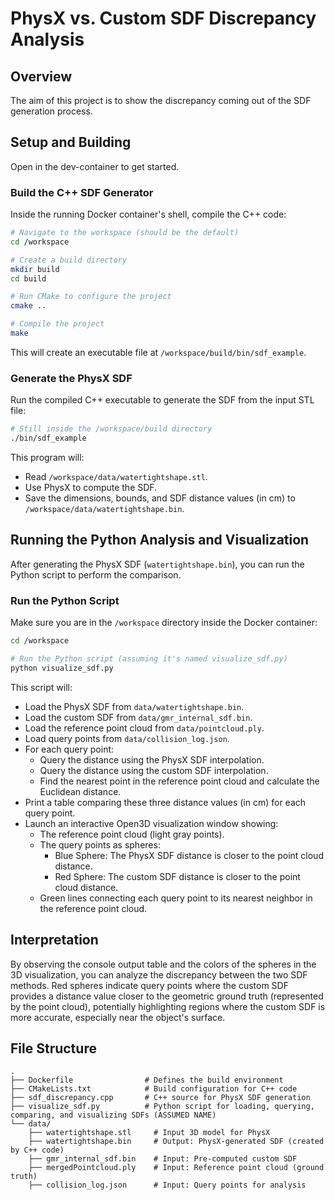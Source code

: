 # PhysX vs. Custom SDF Discrepancy Analysis

## Overview

The aim of this project is to show the discrepancy coming out of the SDF generation process.

## Setup and Building

Open in the dev-container to get started.

### Build the C++ SDF Generator

Inside the running Docker container's shell, compile the C++ code:

```bash
# Navigate to the workspace (should be the default)
cd /workspace

# Create a build directory
mkdir build
cd build

# Run CMake to configure the project
cmake ..

# Compile the project
make
```

This will create an executable file at `/workspace/build/bin/sdf_example`.

### Generate the PhysX SDF

Run the compiled C++ executable to generate the SDF from the input STL file:

```bash
# Still inside the /workspace/build directory
./bin/sdf_example
```

This program will:
- Read `/workspace/data/watertightshape.stl`.
- Use PhysX to compute the SDF.
- Save the dimensions, bounds, and SDF distance values (in cm) to `/workspace/data/watertightshape.bin`.

## Running the Python Analysis and Visualization

After generating the PhysX SDF (`watertightshape.bin`), you can run the Python script to perform the comparison.

### Run the Python Script

Make sure you are in the `/workspace` directory inside the Docker container:

```bash
cd /workspace

# Run the Python script (assuming it's named visualize_sdf.py)
python visualize_sdf.py
```

This script will:
- Load the PhysX SDF from `data/watertightshape.bin`.
- Load the custom SDF from `data/gmr_internal_sdf.bin`.
- Load the reference point cloud from `data/pointcloud.ply`.
- Load query points from `data/collision_log.json`.
- For each query point:
  - Query the distance using the PhysX SDF interpolation.
  - Query the distance using the custom SDF interpolation.
  - Find the nearest point in the reference point cloud and calculate the Euclidean distance.
- Print a table comparing these three distance values (in cm) for each query point.
- Launch an interactive Open3D visualization window showing:
  - The reference point cloud (light gray points).
  - The query points as spheres:
    - Blue Sphere: The PhysX SDF distance is closer to the point cloud distance.
    - Red Sphere: The custom SDF distance is closer to the point cloud distance.
  - Green lines connecting each query point to its nearest neighbor in the reference point cloud.

## Interpretation

By observing the console output table and the colors of the spheres in the 3D visualization, you can analyze the discrepancy between the two SDF methods. Red spheres indicate query points where the custom SDF provides a distance value closer to the geometric ground truth (represented by the point cloud), potentially highlighting regions where the custom SDF is more accurate, especially near the object's surface.

## File Structure

```
.
├── Dockerfile                # Defines the build environment
├── CMakeLists.txt            # Build configuration for C++ code
├── sdf_discrepancy.cpp       # C++ source for PhysX SDF generation
├── visualize_sdf.py          # Python script for loading, querying, comparing, and visualizing SDFs (ASSUMED NAME)
└── data/
    ├── watertightshape.stl     # Input 3D model for PhysX
    ├── watertightshape.bin     # Output: PhysX-generated SDF (created by C++ code)
    ├── gmr_internal_sdf.bin    # Input: Pre-computed custom SDF
    ├── mergedPointcloud.ply    # Input: Reference point cloud (ground truth)
    ├── collision_log.json      # Input: Query points for analysis
```